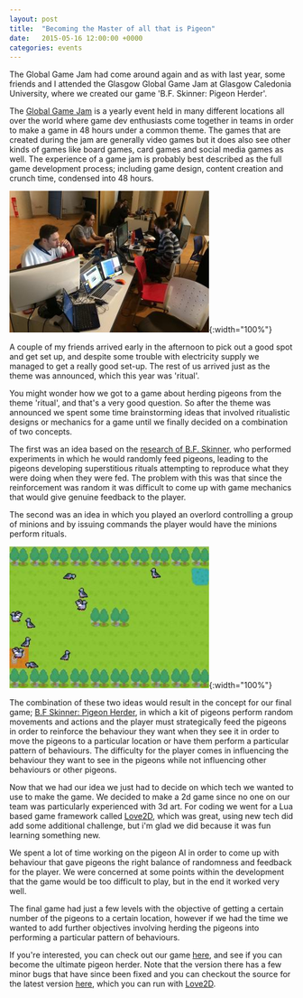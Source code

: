 ```yaml
---
layout: post
title:  "Becoming the Master of all that is Pigeon"
date:   2015-05-16 12:00:00 +0000
categories: events
---
```


The Global Game Jam had come around again and as with last year, some friends and I attended the Glasgow Global Game Jam at Glasgow Caledonia University, where we created our game 'B.F. Skinner: Pigeon Herder'.

The [Global Game Jam][global-game-jam] is a yearly event held in many different locations all over the world where game dev enthusiasts come together in teams in order to make a game in 48 hours under a common theme. The games that are created during the jam are generally video games but it does also see other kinds of games like board games, card games and social media games as well. The experience of a game jam is probably best described as the full game development process; including game design, content creation and crunch time, condensed into 48 hours.

![alt text](https://github.com/AerialMantis/aerialmantis.github.io/raw/master/images/game-jam-2016.jpg "Game Jam 2016"){:width="100%"}

A couple of my friends arrived early in the afternoon to pick out a good spot and get set up, and despite some trouble with electricity supply we managed to get a really good set-up. The rest of us arrived just as the theme was announced, which this year was 'ritual'.

You might wonder how we got to a game about herding pigeons from the theme 'ritual', and that's a very good question. So after the theme was announced we spent some time brainstorming ideas that involved ritualistic designs or mechanics for a game until we finally decided on a combination of two concepts.

The first was an idea based on the [research of B.F. Skinner][b-f-skinner], who performed experiments in which he would randomly feed pigeons, leading to the pigeons developing superstitious rituals attempting to reproduce what they were doing when they were fed. The problem with this was that since the reinforcement was random it was difficult to come up with game mechanics that would give genuine feedback to the player.

The second was an idea in which you played an overlord controlling a group of minions and by issuing commands the player would have the minions perform rituals.

![alt text](https://github.com/AerialMantis/aerialmantis.github.io/raw/master/images/pigeon-herder.jpg "B.F Skinner: Pigeon Herder"){:width="100%"}

The combination of these two ideas would result in the concept for our final game; [B.F Skinner: Pigeon Herder][pigeon-herder], in which a kit of pigeons perform random movements and actions and the player must strategically feed the pigeons in order to reinforce the behaviour they want when they see it in order to move the pigeons to a particular location or have them perform a particular pattern of behaviours. The difficulty for the player comes in influencing the behaviour they want to see in the pigeons while not influencing other behaviours or other pigeons.

Now that we had our idea we just had to decide on which tech we wanted to use to make the game. We decided to make a 2d game since no one on our team was particularly experienced with 3d art. For coding we went for a Lua based game framework called [Love2D][love-2d], which was great, using new tech did add some additional challenge, but i'm glad we did because it was fun learning something new.

We spent a lot of time working on the pigeon AI in order to come up with behaviour that gave pigeons the right balance of randomness and feedback for the player. We were concerned at some points within the development that the game would be too difficult to play, but in the end it worked very well.

The final game had just a few levels with the objective of getting a certain number of the pigeons to a certain location, however if we had the time we wanted to add further objectives involving herding the pigeons into performing a particular pattern of behaviours.

If you're interested, you can check out our game [here][pigeon-herder], and see if you can become the ultimate pigeon herder. Note that the version there has a few minor bugs that have since been fixed and you can checkout the source for the latest version [here][source], which you can run with [Love2D][love-2d].

[global-game-jam]: http://globalgamejam.org/
[b-f-skinner]: http://psychclassics.yorku.ca/Skinner/Pigeon/
[pigeon-herder]: http://globalgamejam.org/2016/games/bf-skinner-pigeon-herder
[love-2d]: https://love2d.org/
[source]: https://github.com/mulingkittens